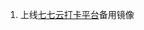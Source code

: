 <!--
author: yuany3721
date: 2021-08-23
title: 21.08.23更新日志
tags: Web 更新日志
summary: 上线[七七云打卡平台](https://auto.biqiqi.com.cn)备用镜像
-->
1.  上线[七七云打卡平台](https://auto.biqiqi.com.cn)备用镜像